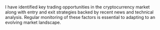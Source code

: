I have identified key trading opportunities in the cryptocurrency market along with entry and exit strategies backed by recent news and technical analysis. Regular monitoring of these factors is essential to adapting to an evolving market landscape.
